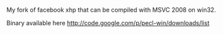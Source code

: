 My fork of facebook xhp that can be compiled with MSVC 2008 on win32.

Binary available here http://code.google.com/p/pecl-win/downloads/list
